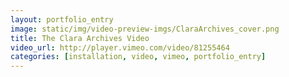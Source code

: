 ```yaml
---
layout: portfolio_entry
image: static/img/video-preview-imgs/ClaraArchives_cover.png
title: The Clara Archives Video
video_url: http://player.vimeo.com/video/81255464
categories: [installation, video, vimeo, portfolio_entry]
---
```

